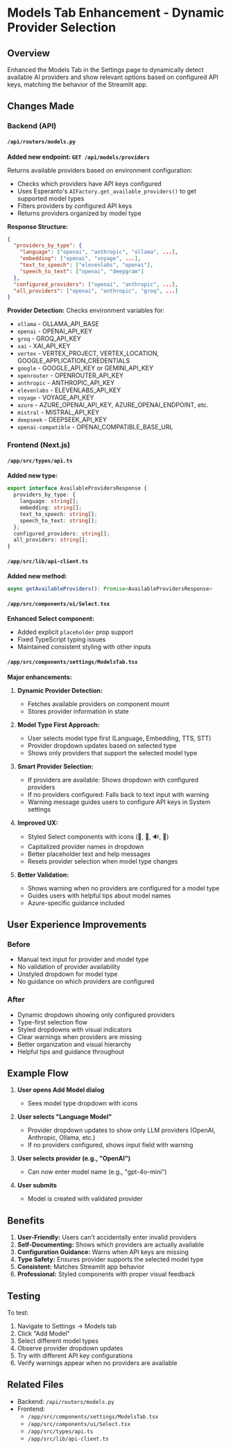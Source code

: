 # Models Tab Enhancement - Dynamic Provider Selection

## Overview
Enhanced the Models Tab in the Settings page to dynamically detect available AI providers and show relevant options based on configured API keys, matching the behavior of the Streamlit app.

## Changes Made

### Backend (API)

#### `/api/routers/models.py`
**Added new endpoint: `GET /api/models/providers`**

Returns available providers based on environment configuration:
- Checks which providers have API keys configured
- Uses Esperanto's `AIFactory.get_available_providers()` to get supported model types
- Filters providers by configured API keys
- Returns providers organized by model type

**Response Structure:**
```json
{
  "providers_by_type": {
    "language": ["openai", "anthropic", "ollama", ...],
    "embedding": ["openai", "voyage", ...],
    "text_to_speech": ["elevenlabs", "openai"],
    "speech_to_text": ["openai", "deepgram"]
  },
  "configured_providers": ["openai", "anthropic", ...],
  "all_providers": ["openai", "anthropic", "groq", ...]
}
```

**Provider Detection:**
Checks environment variables for:
- `ollama` - OLLAMA_API_BASE
- `openai` - OPENAI_API_KEY
- `groq` - GROQ_API_KEY
- `xai` - XAI_API_KEY
- `vertex` - VERTEX_PROJECT, VERTEX_LOCATION, GOOGLE_APPLICATION_CREDENTIALS
- `google` - GOOGLE_API_KEY or GEMINI_API_KEY
- `openrouter` - OPENROUTER_API_KEY
- `anthropic` - ANTHROPIC_API_KEY
- `elevenlabs` - ELEVENLABS_API_KEY
- `voyage` - VOYAGE_API_KEY
- `azure` - AZURE_OPENAI_API_KEY, AZURE_OPENAI_ENDPOINT, etc.
- `mistral` - MISTRAL_API_KEY
- `deepseek` - DEEPSEEK_API_KEY
- `openai-compatible` - OPENAI_COMPATIBLE_BASE_URL

### Frontend (Next.js)

#### `/app/src/types/api.ts`
**Added new type:**
```typescript
export interface AvailableProvidersResponse {
  providers_by_type: {
    language: string[];
    embedding: string[];
    text_to_speech: string[];
    speech_to_text: string[];
  };
  configured_providers: string[];
  all_providers: string[];
}
```

#### `/app/src/lib/api-client.ts`
**Added new method:**
```typescript
async getAvailableProviders(): Promise<AvailableProvidersResponse>
```

#### `/app/src/components/ui/Select.tsx`
**Enhanced Select component:**
- Added explicit `placeholder` prop support
- Fixed TypeScript typing issues
- Maintained consistent styling with other inputs

#### `/app/src/components/settings/ModelsTab.tsx`
**Major enhancements:**

1. **Dynamic Provider Detection:**
   - Fetches available providers on component mount
   - Stores provider information in state

2. **Model Type First Approach:**
   - User selects model type first (Language, Embedding, TTS, STT)
   - Provider dropdown updates based on selected type
   - Shows only providers that support the selected model type

3. **Smart Provider Selection:**
   - If providers are available: Shows dropdown with configured providers
   - If no providers configured: Falls back to text input with warning
   - Warning message guides users to configure API keys in System settings

4. **Improved UX:**
   - Styled Select components with icons (💬, 🔢, 🔊, 🎤)
   - Capitalized provider names in dropdown
   - Better placeholder text and help messages
   - Resets provider selection when model type changes

5. **Better Validation:**
   - Shows warning when no providers are configured for a model type
   - Guides users with helpful tips about model names
   - Azure-specific guidance included

## User Experience Improvements

### Before
- Manual text input for provider and model type
- No validation of provider availability
- Unstyled dropdown for model type
- No guidance on which providers are configured

### After
- Dynamic dropdown showing only configured providers
- Type-first selection flow
- Styled dropdowns with visual indicators
- Clear warnings when providers are missing
- Better organization and visual hierarchy
- Helpful tips and guidance throughout

## Example Flow

1. **User opens Add Model dialog**
   - Sees model type dropdown with icons

2. **User selects "Language Model"**
   - Provider dropdown updates to show only LLM providers (OpenAI, Anthropic, Ollama, etc.)
   - If no providers configured, shows input field with warning

3. **User selects provider (e.g., "OpenAI")**
   - Can now enter model name (e.g., "gpt-4o-mini")

4. **User submits**
   - Model is created with validated provider

## Benefits

1. **User-Friendly:** Users can't accidentally enter invalid providers
2. **Self-Documenting:** Shows which providers are actually available
3. **Configuration Guidance:** Warns when API keys are missing
4. **Type Safety:** Ensures provider supports the selected model type
5. **Consistent:** Matches Streamlit app behavior
6. **Professional:** Styled components with proper visual feedback

## Testing

To test:
1. Navigate to Settings → Models tab
2. Click "Add Model"
3. Select different model types
4. Observe provider dropdown updates
5. Try with different API key configurations
6. Verify warnings appear when no providers are available

## Related Files
- Backend: `/api/routers/models.py`
- Frontend: 
  - `/app/src/components/settings/ModelsTab.tsx`
  - `/app/src/components/ui/Select.tsx`
  - `/app/src/types/api.ts`
  - `/app/src/lib/api-client.ts`

